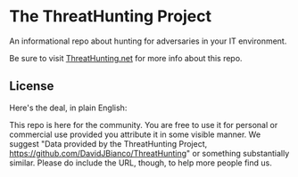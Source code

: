 # The ThreatHunting Project
An informational repo about hunting for adversaries in your IT environment.

Be sure to visit [ThreatHunting.net](http://threathunting.net) for more info about this repo.

## License
Here's the deal, in plain English:

This repo is here for the community. You are free to use it for personal or commercial use provided you attribute it in some visible manner.  We suggest "Data provided by the ThreatHunting Project, https://github.com/DavidJBianco/ThreatHunting" or something substantially similar.  Please do include the URL, though, to help more people find us.


